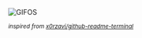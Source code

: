 <div align="justify">
<picture>
    <source media="(prefers-color-scheme: dark)" srcset="https://i.ibb.co/ymgxHn9c/output-gif.gif">
    <source media="(prefers-color-scheme: light)" srcset="https://i.ibb.co/ymgxHn9c/output-gif.gif">
    <img alt="GIFOS" src="https://i.ibb.co/ymgxHn9c/output-gif.gif">
</picture>

<sub><i>inspired from [x0rzavi/github-readme-terminal](https://github.com/x0rzavi/github-readme-terminal)</i></sub>

</div>

<!-- Image deletion URL: https://ibb.co/xKzrxSkt/813d535de0d4204180124b530d916a94 -->
